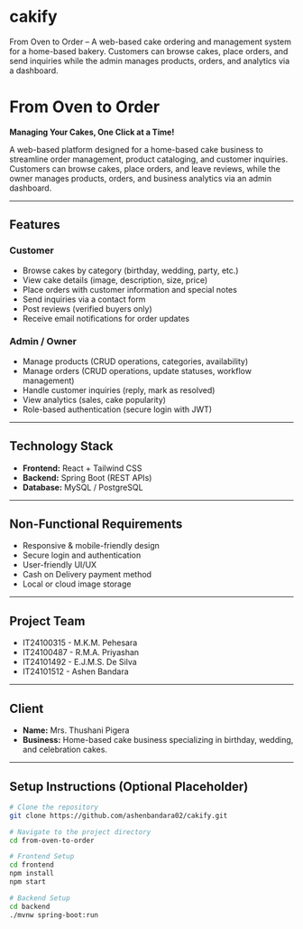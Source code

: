 # cakify
From Oven to Order – A web-based cake ordering and management system for a home-based bakery. Customers can browse cakes, place orders, and send inquiries while the admin manages products, orders, and analytics via a dashboard.


# From Oven to Order
**Managing Your Cakes, One Click at a Time!**

A web-based platform designed for a home-based cake business to streamline order management, product cataloging, and customer inquiries. Customers can browse cakes, place orders, and leave reviews, while the owner manages products, orders, and business analytics via an admin dashboard.

---

## Features

### Customer
- Browse cakes by category (birthday, wedding, party, etc.)
- View cake details (image, description, size, price)
- Place orders with customer information and special notes
- Send inquiries via a contact form
- Post reviews (verified buyers only)
- Receive email notifications for order updates

### Admin / Owner
- Manage products (CRUD operations, categories, availability)
- Manage orders (CRUD operations, update statuses, workflow management)
- Handle customer inquiries (reply, mark as resolved)
- View analytics (sales, cake popularity)
- Role-based authentication (secure login with JWT)

---

## Technology Stack
- **Frontend:** React + Tailwind CSS
- **Backend:** Spring Boot (REST APIs)
- **Database:** MySQL / PostgreSQL

---

## Non-Functional Requirements
- Responsive & mobile-friendly design
- Secure login and authentication
- User-friendly UI/UX
- Cash on Delivery payment method
- Local or cloud image storage

---

## Project Team
- IT24100315 - M.K.M. Pehesara
- IT24100487 - R.M.A. Priyashan
- IT24101492 - E.J.M.S. De Silva
- IT24101512 - Ashen Bandara

---

## Client
- **Name:** Mrs. Thushani Pigera  
- **Business:** Home-based cake business specializing in birthday, wedding, and celebration cakes.

---

## Setup Instructions (Optional Placeholder)
```bash
# Clone the repository
git clone https://github.com/ashenbandara02/cakify.git

# Navigate to the project directory
cd from-oven-to-order

# Frontend Setup
cd frontend
npm install
npm start

# Backend Setup
cd backend
./mvnw spring-boot:run
